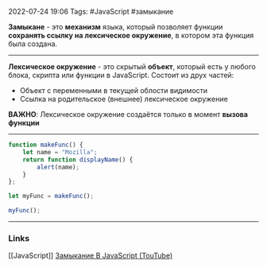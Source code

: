 2022-07-24 19:06
Tags: #JavaScript #замыкание

**Замыкане** - это **механизм** языка, который позволяет функции **сохранять ссылку на лексическое окружение**, в котором эта функция была создана.

---

**Лексическое окружение** - это скрытый **объект**, который есть у любого блока, скрипта или функции в JavaScript.
Состоит из друх частей:
- Объект с переменными в текущей облости видимости
- Ссылка на родительское (внешнее) лексическое окружение

**ВАЖНО**: Лексическое окружение создаётся только в момент **вызова функции**

---

```ts
function makeFunc() {
	let name = "Mozilla";
	return function displayName() {
		alert(name);
	}
};

let myFunc = makeFunc();

myFunc();
```

---
### Links
[[JavaScript]]
[Замыкание В JavaScript (TouTube)](https://www.youtube.com/watch?v=mI6Jcfsgma4)